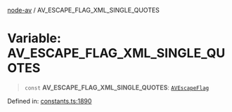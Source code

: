 [node-av](../globals.md) / AV\_ESCAPE\_FLAG\_XML\_SINGLE\_QUOTES

# Variable: AV\_ESCAPE\_FLAG\_XML\_SINGLE\_QUOTES

> `const` **AV\_ESCAPE\_FLAG\_XML\_SINGLE\_QUOTES**: [`AVEscapeFlag`](../type-aliases/AVEscapeFlag.md)

Defined in: [constants.ts:1890](https://github.com/seydx/av/blob/f8631fc881b394300b1479f511d55cf1c370a87f/src/constants/constants.ts#L1890)
